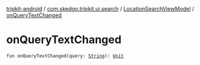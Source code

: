 [tripkit-android](../../index.md) / [com.skedgo.tripkit.ui.search](../index.md) / [LocationSearchViewModel](index.md) / [onQueryTextChanged](./on-query-text-changed.md)

# onQueryTextChanged

`fun onQueryTextChanged(query: `[`String`](https://kotlinlang.org/api/latest/jvm/stdlib/kotlin/-string/index.html)`): `[`Unit`](https://kotlinlang.org/api/latest/jvm/stdlib/kotlin/-unit/index.html)